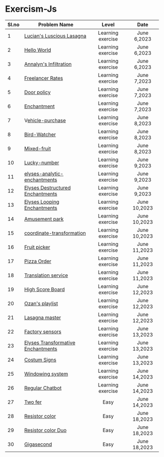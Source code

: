 ﻿# Exercism-Js


Sl.no| Problem Name                                              | Level                 |  Date            |
 --- | ------------------------------------------------------    | :----------------:    |  :-----------:   |
  1  | [Lucian's Luscious Lasagna](./lasagna/)                                 | Learning exercise     |   June 6,2023    |
  2  | [Hello World](./hello-world/)                                               | Learning exercise     |   June 6,2023    |
  3  | [Annalyn's Infiltration](./annalyns-infiltration/)                                    | Learning exercise     |   June 6,2023    |
  4  | [Freelancer Rates](./freelancer-rates/)                                          | Learning exercise     |   June 7,2023    |
  5  | [Door policy](./poetry-club-door-policy/)                                               | Learning exercise     |   June 7,2023    |
  6  | [Enchantment](./elyses-enchantments/)                                               | Learning exercise     |   June 7,2023    |
  7  | V[ehicle-purchase](./vehicle-purchase/)                                          | Learning exercise     |   June 8,2023    |
  8  | [Bird-Watcher ](./bird-watcher/)                                             | Learning exercise     |   June 8,2023    |
  9  | [Mixed-fruit](./mixed-juices/)                                               | Learning exercise     |   June 8,2023    |
 10  | [Lucky-number](./lucky-numbers/)                                              | Learning exercise     |   June 9,2023    |
 11  | [elyses-analytic-enchantments](./elyses-analytic-enchantments/)                              | Learning exercise     |   June 9,2023    |
 12  | [Elyses Destructured Enchantments ](./elyses-destructured-enchantments/)                         | Learning exercise     |   June 9,2023    |
 13  | [Elyses Looping      Enchantments](./elyses-looping-enchantments/)                          | Learning exercise     |   June 10,2023   |
 14  | [Amusement park](./amusement-park/)                                         | Learning exercise     |   June 10,2023   |
 15  | [coordinate-transformation](./coordinate-transformation/)                                 | Learning exercise     |   June 10,2023   |
 16  | [Fruit picker](./fruit-picker/)                                              | Learning exercise     |   June 11,2023   |
 17  | [Pizza Order](./pizza-order/)                                               | Learning exercise     |   June 11,2023   |
 18  | [Translation service](./translation-service/)                                       | Learning exercise     |   June 11,2023   |
 19  | [High Score Board ](./high-score-board/)                                         | Learning exercise     |   June 12,2023   |
 20  | [Ozan's playlist](./ozans-playlist/)                                           | Learning exercise     |   June 12,2023   |
 21  |[ Lasagna master](./lasagna-master/)                                            | Learning exercise     |   June 12,2023   |
 22  | [Factory sensors](./factory-sensors/)                        | Learning exercise     |   June 13,2023   |
 23  | [Elyses Transformative Enchantments](./elyses-transformative-enchantments/)| Learning exercise     |   June 13,2023   |
 24  | [Costum Signs ](./custom-signs/)                          | Learning exercise     |   June 13,2023   |
 25  | [Windowing system](./windowing-system/)                   | Learning exercise     |   June 14,2023   |
 26  | [Regular Chatbot](./regular-chatbot/)                     | Learning exercise     |   June 14,2023   |
 27  | [Two fer](./two-fer/)                                     | Easy                  |   June 14,2023   |
 28  | [Resistor color](./resistor-color/)                       | Easy                |   June 18,2023   | 
 29  | [Resistor color Duo](./resistor-color-duo/)               | Easy                |   June 18,2023   | 
 30  | [Gigasecond](./gigasecond/)                               | Easy                |   June 18,2023   | 







